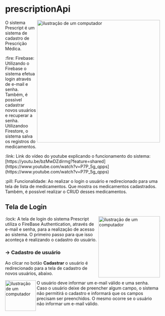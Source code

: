 # prescriptionApi

<img src="https://raw.githubusercontent.com/MicaelliMedeiros/micaellimedeiros/master/image/computer-illustration.png" alt="ilustração de um computador" min-width="400px" max-width="400px" width="400px" align="right">

<p align="left"> 
  O sistema Prescript é um sistema de cadastro de Prescrição Médica.
</p>

<p align="left">
  :fire: Firebase: Utilizando o Firebase o sistema efetua login através de e-mail e senha. Também, é possivel cadastrar novos usuários e recuperar a senha. Utilizandoo Firestore, o sistema salva os registros do medicamentos. 
</p>

<p align="left">
  :link: Link do vídeo do youtube explicando o funcionamento do sistema: [https://youtu.be/bzMwDZdirmg?feature=shared](https://www.youtube.com/watch?v=P7P_5g_qpps](https://www.youtube.com/watch?v=P7P_5g_qpps)
</p>
<p align="left">
  :pill: Funcionalidade: Ao realizar o login o usuário e redirecionado para uma tela de lista de medicamentos. Que mostra os medicamentos cadastrados. Também, é possível realizar o CRUD desses medicamentos.
</p>


## Tela de Login

<img src="https://github.com/user-attachments/assets/d08a14b2-cf96-454c-b253-3147878b2673" alt="ilustração de um computador" min-width="200px" max-width="200px" width="200px" align="right">


<p align="left">
  :lock: A tela de login do sistema Prescript utiliza o FireBase Authentication, através de e-mail e senha, para a realização de acesso ao sistema.
  O primeiro passo para que isso aconteça é realizando o cadastro do usuário.
</p>

### -> Cadastro de usuário

Ao clicar no botão **Cadastrar** o usuário é redirecionado para a tela de cadastro de novos usuários, abaixo.

<img src="https://github.com/user-attachments/assets/48421606-34ce-4781-9731-59ba8fafe1fc" alt="ilustração de um computador" min-width="100px" max-width="100px" width="100px" align="left">

<p align="left">
  O usuário deve informar um e-mail válido e uma senha. Caso o usuário deixe de preencher algum campo, o sistema não permitirá o cadastro e informará que os campos precisam ser preenchidos.
  O mesmo ocorre se o usuário não informar um e-mail válido.
</p>
